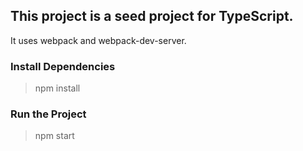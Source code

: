 ## This project is a seed project for TypeScript.

It uses webpack and webpack-dev-server.

### Install Dependencies
> npm install

### Run the Project
> npm start
